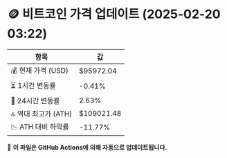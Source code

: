 # 🪙 비트코인 가격 업데이트 (2025-02-20 03:22)

| 항목                | 값 |
|--------------------|----------------|
| 💰 현재 가격 (USD) | $95972.04 |
| ⏳ 1시간 변동률    | -0.41% |
| 📆 24시간 변동률   | 2.63% |
| 🔝 역대 최고가 (ATH) | $109021.48 |
| 📉 ATH 대비 하락률 | -11.77% |

🔄 **이 파일은 GitHub Actions에 의해 자동으로 업데이트됩니다.**
